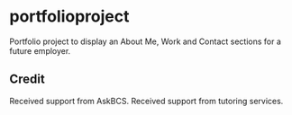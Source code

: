 # portfolioproject
Portfolio project to display an About Me, Work and Contact sections for a future employer.


## Credit

Received support from AskBCS.
Received support from tutoring services.
